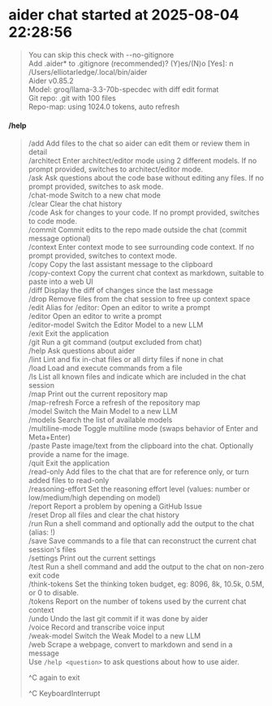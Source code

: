 
# aider chat started at 2025-08-04 22:28:56

> You can skip this check with --no-gitignore  
> Add .aider* to .gitignore (recommended)? (Y)es/(N)o [Yes]: n  
> /Users/elliotarledge/.local/bin/aider  
> Aider v0.85.2  
> Model: groq/llama-3.3-70b-specdec with diff edit format  
> Git repo: .git with 100 files  
> Repo-map: using 1024.0 tokens, auto refresh  

#### /help  
> /add              Add files to the chat so aider can edit them or review them in detail  
> /architect        Enter architect/editor mode using 2 different models. If no prompt provided, switches to architect/editor mode.  
> /ask              Ask questions about the code base without editing any files. If no prompt provided, switches to ask mode.  
> /chat-mode        Switch to a new chat mode  
> /clear            Clear the chat history  
> /code             Ask for changes to your code. If no prompt provided, switches to code mode.  
> /commit           Commit edits to the repo made outside the chat (commit message optional)  
> /context          Enter context mode to see surrounding code context. If no prompt provided, switches to context mode.  
> /copy             Copy the last assistant message to the clipboard  
> /copy-context     Copy the current chat context as markdown, suitable to paste into a web UI  
> /diff             Display the diff of changes since the last message  
> /drop             Remove files from the chat session to free up context space  
> /edit             Alias for /editor: Open an editor to write a prompt  
> /editor           Open an editor to write a prompt  
> /editor-model     Switch the Editor Model to a new LLM  
> /exit             Exit the application  
> /git              Run a git command (output excluded from chat)  
> /help             Ask questions about aider  
> /lint             Lint and fix in-chat files or all dirty files if none in chat  
> /load             Load and execute commands from a file  
> /ls               List all known files and indicate which are included in the chat session  
> /map              Print out the current repository map  
> /map-refresh      Force a refresh of the repository map  
> /model            Switch the Main Model to a new LLM  
> /models           Search the list of available models  
> /multiline-mode   Toggle multiline mode (swaps behavior of Enter and Meta+Enter)  
> /paste            Paste image/text from the clipboard into the chat.        Optionally provide a name for the image.  
> /quit             Exit the application  
> /read-only        Add files to the chat that are for reference only, or turn added files to read-only  
> /reasoning-effort Set the reasoning effort level (values: number or low/medium/high depending on model)  
> /report           Report a problem by opening a GitHub Issue  
> /reset            Drop all files and clear the chat history  
> /run              Run a shell command and optionally add the output to the chat (alias: !)  
> /save             Save commands to a file that can reconstruct the current chat session's files  
> /settings         Print out the current settings  
> /test             Run a shell command and add the output to the chat on non-zero exit code  
> /think-tokens     Set the thinking token budget, eg: 8096, 8k, 10.5k, 0.5M, or 0 to disable.  
> /tokens           Report on the number of tokens used by the current chat context  
> /undo             Undo the last git commit if it was done by aider  
> /voice            Record and transcribe voice input  
> /weak-model       Switch the Weak Model to a new LLM  
> /web              Scrape a webpage, convert to markdown and send in a message  
> Use `/help <question>` to ask questions about how to use aider.  
>  
>  
> ^C again to exit  
>  
>  
> ^C KeyboardInterrupt  
